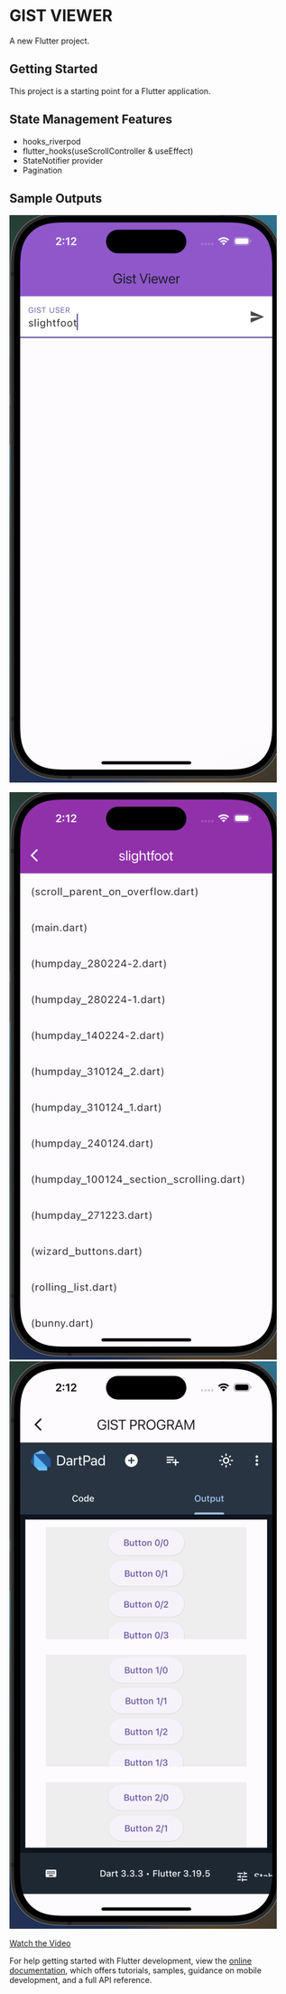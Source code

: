 # GIST VIEWER

A new Flutter project.

## Getting Started

This project is a starting point for a Flutter application.

## State Management Features
 - hooks_riverpod
 - flutter_hooks(useScrollController & useEffect)
 - StateNotifier provider
 - Pagination
## Sample Outputs
![Image One](/assets/one.png)

![Image Three](/assets/three.png)
![Image Two](/assets/two.png)

[Watch the Video](assets/your_video.mp4)


For help getting started with Flutter development, view the
[online documentation](https://docs.flutter.dev/), which offers tutorials,
samples, guidance on mobile development, and a full API reference.
